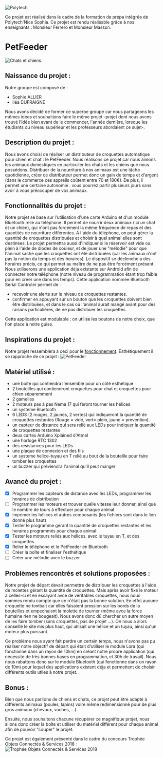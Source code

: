 
![Polytech](http://www.polytechnice.fr/jahia/jsp/jahia/templates/inc/img/polytech_nice-sophia.png)

Ce projet est réalisé dans le cadre de la formation de prépa intégrée de 
Polytech'Nice
Sophia.
Ce projet est rendu réalisable grâce à nos enseignants : Monsieur Ferrero et Monsieur Masson.

# PetFeeder
![Chats et chiens](http://www.psy-qu-aux-pattes.fr/Files/Image/Template/logo-chien-et-chat_petit.gif)

## Naissance du projet :
Notre groupe est composé de : 
* Sophie ALLIER
* Iléa DUFRAIGNE

Nous avons décidé de former ce superbe groupe car nous partageons les mêmes idées et souhaitions faire le même projet -projet dont nous avons trouvé l'idée bien avant de le commencer, l'année dernière, lorsque les étudiants du niveau supérieur et les professeurs abordaient ce sujet-.

## Description du projet :
Nous avons choisi de réaliser un distributeur de croquettes automatique pour chien et chat : le PetFeeder.
Nous réalisons ce projet car nous aimons les animaux domestiques en particulier les chats et les chiens que nous possédons. 
Distribuer de la nourriture à nos animaux est une tâche quotidienne, créer ce distributeur permet donc un gain de temps et d'argent (dans le commerce ces appreils coûtent entre 70 et 180€). De plus, il permet une certaine autonomie : vous pourrez partir plusieurs jours sans avoir à vous préoccuper de vos animaux.

## Fonctionnalités du projet :
Notre projet se base sur l'utilisation d'une carte Arduino et d'un module Bluetooth relié au téléphone. Il permet de nourrir deux animaux (ici un chat et un chien), qui n'ont pas forcément la même fréquence de repas et des quantités de nourriture différentes.
A l'aide du téléphone, on peut gérer la quantité de croquettes distribuées et choisir à quel animal elles sont destinées. Le projet permettra aussi d'indiquer si le réservoir est vide ou plein à l'aide de diodes de couleur, et de jouer une "mélodie" pour que l'animal sache que les croquettes ont été distribuées (car les animaux n'ont pas la notion du temps et des horaires). Le dispositif se déclenche a des horaires précis, ce qui permet au maître de ne pas être forcément présent. Nous utiliserons une application déja existante sur Android afin de connecter notre téléphone (notre niveau de programmation étant trop faible pour en créer une dans les temps). 
Cette application nommée Bluetooth Serial Controler permet de :     
  * recevoir une alerte sur le niveau de croquettes restantes.
  * confirmer en appuyant sur un bouton que les croquettes doivent bien être distribuées, et dans le cas où l'animal aurait mangé avant pour des raisons particulières, de ne pas distribuer les croquettes.
  
Cette application est modulable : on utilise les boutons de notre choix, que l'on place à notre guise.

##  Inspirations du projet :
Notre projet ressemblera à ceci pour le [fonctionnement](http://www.instructables.com/id/Automatic-Arduino-Powered-Pet-Feeder/). Esthétiquement il se rapproche de ce projet : ![PetFeeder](https://www.firediy.fr/images/articles/catfeeder/final.jpg)

## Matériel utilisé : 
- une boite qui contiendra l'ensemble pour un côté esthétique
- 2 bouteilles qui contiendront croquettes pour chat et croquettes pour chien séparemment
- 2 gamelles
- 2 moteurs pas à pas Nema 17 qui feront tourner les hélices
- un systeme Bluetooth 
- 6 LEDS (2 rouges, 2 jaunes, 2 vertes) qui indiqueront la quantité de croquettes restantes (Rouge = vide, vert= plein, jaune = prevention).
- un capteur de distance qui sera relié aux LEDs pour indiquer la quantité de croquettes restantes
- deux cartes Arduino Xplained d'Atmel
- une horloge RTC 1302
- des resistances pour les LEDs
- une plaque de connexion et des fils
- un systeme helice-tuyau en T relié au bout de la bouteille pour faire tomber les croquettes
- un buzzer qui préviendra l'animal qu'il peut manger

## Avancé du projet :
- [X] Programmer les capteurs de distance avec les LEDs, programmer les horaires de distribution
- [ ] Programmer les moteurs et trouver quelle vitesse leur donner, ainsi que le nombre de tours à effectuer pour chaque animal
- [X] Imprimer les hélices et autres composants (les fichiers sont dans le lien donné plus haut)
- [X] Tester le programme gérant la quantité de croquettes restantes et les horaires programmés pour chaque animal
- [X] Tester les moteurs reliés aux hélices, avec le tuyau en T, et des croquettes
- [X] Relier le téléphone et le PetFeeder en Bluetooth
- [ ] Créer la boîte et finaliser l'esthétique
- [ ] Créer une mélodie avec le buzzer

## Problèmes rencontrés et solutions proposées :
Notre projet de départ devait permettre de distribuer les croquettes à l'aide de molettes gérant la quantité de croquettes. Mais après avoir fixé le moteur à celles-ci et en essayant avce de véritables croquettes, nous nous sommes rendu compte que ce n'était pas la bonne solution. En effet aucune croquette ne tombait car elles faisaient pression sur les bords de la bouteilles et empechaient la molette de tourner (même avce la force humaine rien ne bougeait). Nous avons donc dû chercher un autre moyen de les faire tomber (sans croquettes, pas de projet ...). On nous a alors conseillé le site mis plus haut, qui utilsait une hélice et un tuyau, ainsi qu'un moteur plus puissant.

Ce problème nous ayant fait perdre un certain temps, nous n'avons pas pu réaliser notre objectif de départ qui était d'utiliser le module Lora (qui fonctionne dans un rayon de 10km) en créant notre propre application (qui nécessite de très bonnes bases en programmation, et 30h de travail). Nous nous rabattons donc sur le module Bluetooth (qui fonctionne dans un rayon de 10m) pour lequel des applications existent déja et permettent de choisir différents outils utiles à notre projet.

## Bonus :
Bien que nous parlions de chiens et chats, ce projet peut être adapté à différents animaux (poules, lapins) voire même redimensionné pour de plus gros animaux (chevaux, vaches, ...).

Ensuite, nous souhaitons chacune récupérer ce magnifique projet, nous allons donc créer la boîte et utiliser du matériel différent pour chaque animal afin de pouvoir "couper" le projet.

Ce projet est également présenté dans le cadre du concours Trophée Objets Connectés & Services 2018 : ![Trophée Objets Connectés & Services 2018](http://www.telecom-valley.fr/wp-content/uploads/2018/02/TOCS-2018-Header-e-mail.jpg)
